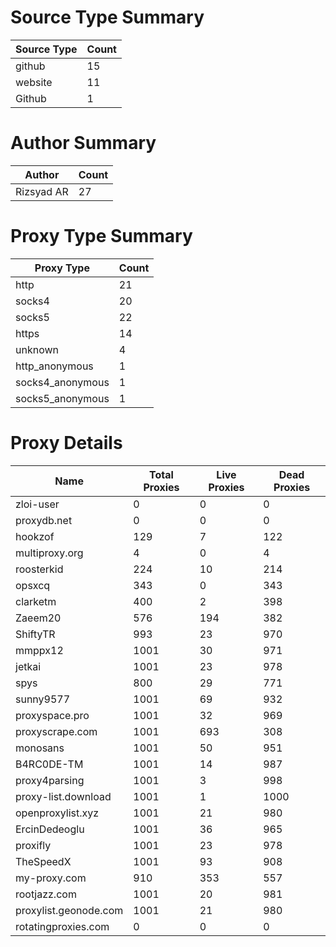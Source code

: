# Source Type Summary

| Source Type | Count |
|-------------|-------|
| github | 15 |
| website | 11 |
| Github | 1 |


# Author Summary

| Author | Count |
|--------|-------|
| Rizsyad AR | 27 |


# Proxy Type Summary

| Proxy Type | Count |
|------------|-------|
| http | 21 |
| socks4 | 20 |
| socks5 | 22 |
| https | 14 |
| unknown | 4 |
| http_anonymous | 1 |
| socks4_anonymous | 1 |
| socks5_anonymous | 1 |


# Proxy Details

| Name | Total Proxies | Live Proxies | Dead Proxies |
|------|---------------|--------------|---------------|
| zloi-user | 0 | 0 | 0 |
| proxydb.net | 0 | 0 | 0 |
| hookzof | 129 | 7 | 122 |
| multiproxy.org | 4 | 0 | 4 |
| roosterkid | 224 | 10 | 214 |
| opsxcq | 343 | 0 | 343 |
| clarketm | 400 | 2 | 398 |
| Zaeem20 | 576 | 194 | 382 |
| ShiftyTR | 993 | 23 | 970 |
| mmppx12 | 1001 | 30 | 971 |
| jetkai | 1001 | 23 | 978 |
| spys | 800 | 29 | 771 |
| sunny9577 | 1001 | 69 | 932 |
| proxyspace.pro | 1001 | 32 | 969 |
| proxyscrape.com | 1001 | 693 | 308 |
| monosans | 1001 | 50 | 951 |
| B4RC0DE-TM | 1001 | 14 | 987 |
| proxy4parsing | 1001 | 3 | 998 |
| proxy-list.download | 1001 | 1 | 1000 |
| openproxylist.xyz | 1001 | 21 | 980 |
| ErcinDedeoglu | 1001 | 36 | 965 |
| proxifly | 1001 | 23 | 978 |
| TheSpeedX | 1001 | 93 | 908 |
| my-proxy.com | 910 | 353 | 557 |
| rootjazz.com | 1001 | 20 | 981 |
| proxylist.geonode.com | 1001 | 21 | 980 |
| rotatingproxies.com | 0 | 0 | 0 |

